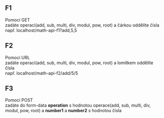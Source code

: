 
## F1
Pomocí GET\
zadáte operaci(add, sub, multi, div, modul, pow, root) a čárkou oddělíte čísla\
např. localhost/math-api-f1?add,5,5

## F2
Pomocí URL\
zadáte operaci(add, sub, multi, div, modul, pow, root) a lomítkem oddělíte čísla\
např. localhost/math-api-f2/add/5/5

## F3
Pomocí POST\
zadáte do form-data **operation** s hodnotou operace(add, sub, multi, div, modul, pow, root) a **number1** a **number2** s hodnotou čísla
